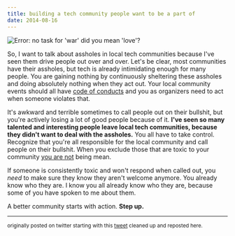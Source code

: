 ```yaml
---
title: building a tech community people want to be a part of
date: 2014-08-16
---
```


![Error: no task for 'war' did you mean 'love'?](https://i.imgur.com/FGMy1Ah.gif)

So, I want to talk about assholes in local tech communities because I've seen them drive people out over and over. Let's be clear, most communities have their assholes, but tech is already intimidating enough for many people. You are gaining nothing by continuously sheltering these assholes and doing absolutely nothing when they act out. Your local community events should all have [code of conducts](http://geekfeminism.wikia.com/wiki/Conference_anti-harassment) and you as organizers need to act when someone violates that. 

It's awkward and terrible sometimes to call people out on their bullshit, but you're actively losing a lot of good people because of it. **I've seen so many talented and interesting people leave local tech communities, because they didn't want to deal with the assholes.** You all have to take control. Recognize that you're all responsible for the local community and call people on their bullshit. When you exclude those that are toxic to your community [you are not](http://www.plausiblydeniable.com/opinion/gsf.html) being mean.

If someone is consistently toxic and won't respond when called out, you *need* to make sure they know they aren't welcome anymore. You already know who they are. I know you all already know who they are, because some of you have spoken to me about them.

A better community starts with action. **Step up.**

---

<small>originally posted on twitter starting with this [tweet](https://twitter.com/lindseybieda/status/500776669909483520) cleaned up and reposted here. </small>